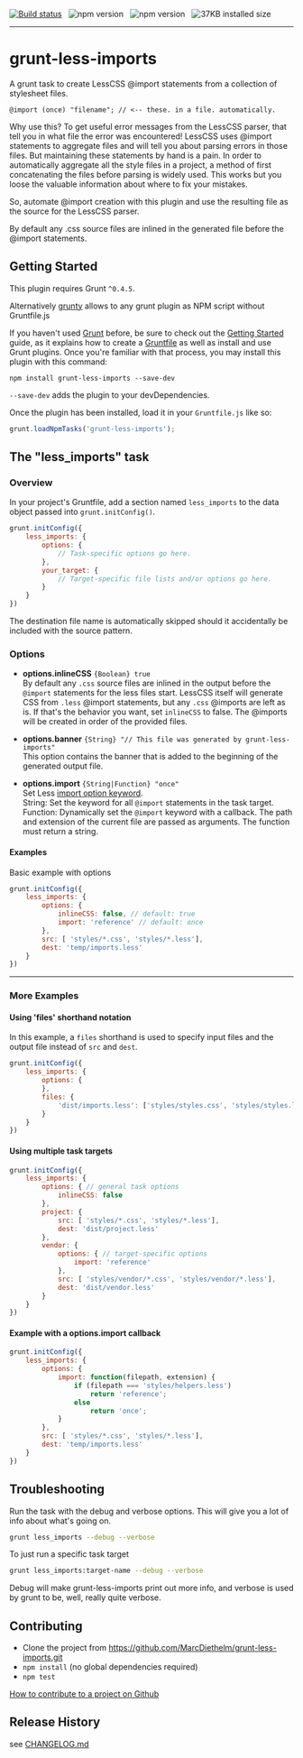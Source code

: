 [![Build status](https://img.shields.io/travis/MarcDiethelm/grunt-less-imports.svg)](https://travis-ci.org/MarcDiethelm/grunt-less-imports) &nbsp; ![npm version](https://img.shields.io/npm/v/grunt-less-imports.svg) &nbsp; ![npm version](https://img.shields.io/badge/license-MIT-blue.svg) &nbsp; ![37KB installed size](https://img.shields.io/badge/installed%20size-37KB-brightgreen.svg)

---

# grunt-less-imports

A grunt task to create LessCSS @import statements from a collection of stylesheet files.

```less
@import (once) "filename"; // <-- these. in a file. automatically.
```

Why use this? To get useful error messages from the LessCSS parser, that tell you in what file the error was encountered!
LessCSS uses @import statements to aggregate files and will tell you about parsing errors in those files.
But maintaining these statements by hand is a pain. In order to automatically aggregate all the style files in a project,
a method of first concatenating the files before parsing is widely used. This works but you loose the valuable
information about where to fix your mistakes.

So, automate @import creation with this plugin and use the resulting file as the source for the LessCSS parser.

By default any .css source files are inlined in the generated file before the @import statements.

## Getting Started
This plugin requires Grunt `^0.4.5`.

Alternatively [grunty](https://github.com/bahmutov/grunty) allows to any grunt plugin as NPM script without Gruntfile.js

If you haven't used [Grunt](http://gruntjs.com/) before, be sure to check out the
[Getting Started](http://gruntjs.com/getting-started) guide, as it explains how to create a
[Gruntfile](http://gruntjs.com/sample-gruntfile) as well as install and use Grunt plugins. Once you're familiar with
that process, you may install this plugin with this command:

```shell
npm install grunt-less-imports --save-dev
```

`--save-dev` adds the plugin to your devDependencies.

Once the plugin has been installed, load it in your `Gruntfile.js` like so:

```js
grunt.loadNpmTasks('grunt-less-imports');
```

## The "less_imports" task

### Overview
In your project's Gruntfile, add a section named `less_imports` to the data object passed into `grunt.initConfig()`.

```js
grunt.initConfig({
	less_imports: {
		options: {
			// Task-specific options go here.
		},
		your_target: {
			// Target-specific file lists and/or options go here.
		}
	}
})
```

The destination file name is automatically skipped should it accidentally be included with the source pattern.

### Options

- **options.inlineCSS** `{Boolean} true`  
By default any `.css` source files are inlined in the output before the `@import` statements for the less files start.
  LessCSS itself will generate CSS from `.less` @import statements, but any `.css` @imports are left as is. If that's the behavior
  you want, set `inlineCSS` to false. The @imports will be created in order of the provided files.

- **options.banner** `{String} "// This file was generated by grunt-less-imports"`  
This option contains the banner that is added to the beginning of the generated output file.

- **options.import** `{String|Function} "once"`  
Set Less [import option keyword](http://lesscss.org/features/#import-options).  
  String: Set the keyword for all `@import` statements in the task target.  
  Function: Dynamically set the `@import` keyword with a callback. The path and extension of the current file are passed as arguments. The function must return a string.


#### Examples
Basic example with options

```js
grunt.initConfig({
	less_imports: {
		options: {
			inlineCSS: false, // default: true
			import: 'reference' // default: once
		},
		src: [ 'styles/*.css', 'styles/*.less'],
		dest: 'temp/imports.less'
	}
})
```

---

### More Examples

#### Using 'files' shorthand notation
In this example, a `files` shorthand is used to specify input files and the output file instead of `src` and `dest`.

```js
grunt.initConfig({
	less_imports: {
		options: {
		},
		files: {
			'dist/imports.less': ['styles/styles.css', 'styles/styles.less']
		}
	}
})
```

#### Using multiple task targets

```js
grunt.initConfig({
	less_imports: {
		options: { // general task options
			inlineCSS: false
		},
		project: {
			src: [ 'styles/*.css', 'styles/*.less'],
			dest: 'dist/project.less'
		},
		vendor: {
			options: { // target-specific options
				import: 'reference'
			},
			src: [ 'styles/vendor/*.css', 'styles/vendor/*.less'],
			dest: 'dist/vendor.less'
		}
	}
})
```

#### Example with a options.import callback

```js
grunt.initConfig({
	less_imports: {
		options: {
			import: function(filepath, extension) {
				if (filepath === 'styles/helpers.less')
					return 'reference';
				else
					return 'once';
			}
		},
		src: [ 'styles/*.css', 'styles/*.less'],
		dest: 'temp/imports.less'
	}
})
```

## Troubleshooting

Run the task with the debug and verbose options. This will give you a lot of info about what's going on.

```bash
grunt less_imports --debug --verbose
```

To just run a specific task target

```bash
grunt less_imports:target-name --debug --verbose
```

Debug will make grunt-less-imports print out more info, and verbose is used by grunt to be, well, really quite verbose.

## Contributing

- Clone the project from https://github.com/MarcDiethelm/grunt-less-imports.git
- `npm install` (no global dependencies required)
- `npm test`

[How to contribute to a project on Github](https://github.com/MarcDiethelm/contributing/blob/master/README.md)

## Release History
see [CHANGELOG.md](CHANGELOG.md)
